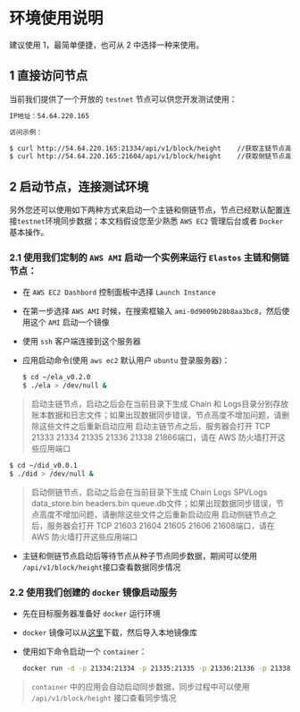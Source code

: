 # 环境使用说明

建议使用 1，最简单便捷，也可从 2 中选择一种来使用。

## 1 直接访问节点

当前我们提供了一个开放的 `testnet` 节点可以供您开发测试使用：

```bash
IP地址：54.64.220.165

访问示例：

$ curl http://54.64.220.165:21334/api/v1/block/height    //获取主链节点高度
$ curl http://54.64.220.165:21604/api/v1/block/height    //获取侧链节点高度
```

## 2 启动节点，连接测试环境

另外您还可以使用如下两种方式来启动一个主链和侧链节点，节点已经默认配置连接`testnet`环境同步数据；本文档假设您至少熟悉 `AWS EC2` 管理后台或者 `Docker` 基本操作。

### 2.1 使用我们定制的 `AWS AMI` 启动一个实例来运行 `Elastos` 主链和侧链节点：

* 在 `AWS EC2 Dashbord` 控制面板中选择 `Launch Instance`

* 在第一步选择 `AWS AMI` 时候，在搜索框输入 `ami-0d9009b28b8aa3bc8`，然后使用这个 `AMI` 启动一个镜像

* 使用 `ssh` 客户端连接到这个服务器

* 应用启动命令(使用 `aws ec2` 默认用户 `ubuntu` 登录服务器)：

    ```bash
    $ cd ~/ela_v0.2.0
    $ ./ela > /dev/null &
    ```

> 启动主链节点，启动之后会在当前目录下生成 Chain 和 Logs目录分别存放账本数据和日志文件；如果出现数据同步错误，节点高度不增加问题，请删除这些文件之后重新启动应用
> 启动主链节点之后，服务器会打开 TCP 21333 21334 21335 21336 21338 21866端口，请在 AWS 防火墙打开这些应用端口

```bash
$ cd ~/did_v0.0.1
$ ./did > /dev/null &
```

> 启动侧链节点，启动之后会在当前目录下生成 Chain Logs SPVLogs data_store.bin headers.bin queue.db文件；如果出现数据同步错误，节点高度不增加问题，请删除这些文件之后重新启动应用
> 启动侧链节点之后，服务器会打开 TCP 21603 21604 21605 21606 21608端口，请在 AWS 防火墙打开这些应用端口

* 主链和侧链节点启动后等待节点从种子节点同步数据，期间可以使用 `/api/v1/block/height`接口查看数据同步情况

### 2.2 使用我们创建的 `docker` 镜像启动服务

* 先在目标服务器准备好 `docker` 运行环境

* `docker` 镜像可以从[这里](https://s3-ap-northeast-1.amazonaws.com/elastos-docker-img/ela_node_hackson.docker.img.zip)下载，然后导入本地镜像库

* 使用如下命令启动一个 `container`：

    ```bash
    docker run -d -p 21334:21334 -p 21335:21335 -p 21336:21336 -p 21338:21338 -p 21604:21604 -p 21605:21605 -p 21606:21606 -p 21608:21608 ela-node-did
    ```

> `container` 中的应用会自动启动同步数据，同步过程中可以使用 `/api/v1/block/height` 接口查看同步情况
